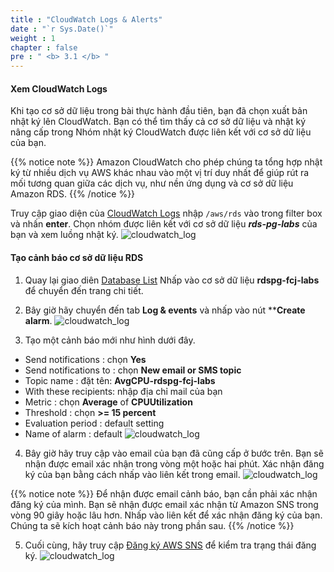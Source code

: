 ```yaml
---
title : "CloudWatch Logs & Alerts"
date : "`r Sys.Date()`"
weight : 1
chapter : false
pre : " <b> 3.1 </b> "
---
```

#### Xem CloudWatch Logs
Khi tạo cơ sở dữ liệu trong bài thực hành đầu tiên, bạn đã chọn xuất bản nhật ký lên CloudWatch. Bạn có thể tìm thấy cả cơ sở dữ liệu và nhật ký nâng cấp trong Nhóm nhật ký CloudWatch được liên kết với cơ sở dữ liệu của bạn.

{{% notice note %}}
Amazon CloudWatch cho phép chúng ta tổng hợp nhật ký từ nhiều dịch vụ AWS khác nhau vào một vị trí duy nhất để giúp rút ra mối tương quan giữa các dịch vụ, như nền ứng dụng và cơ sở dữ liệu Amazon RDS.
{{% /notice %}}

Truy cập giao diện của [CloudWatch Logs](https://console.aws.amazon.com/cloudwatch/home#logs:) nhập ``/aws/rds`` vào trong filter box và nhấn **enter**. Chọn nhóm được liên kết với cơ sở dữ liệu ***rds-pg-labs*** của bạn và xem luồng nhật ký.
    ![cloudwatch_log](/images/3/3-1/1.png)

#### Tạo cảnh báo cơ sở dữ liệu RDS
1. Quay lại giao diên [Database List](https://console.aws.amazon.com/rds/home#databases:) Nhấp vào cơ sở dữ liệu **rdspg-fcj-labs** để chuyển đến trang chi tiết.

2. Bây giờ hãy chuyển đến tab **Log & events** và nhấp vào nút ****Create alarm**.
    ![cloudwatch_log](/images/3/3-1/2.png)

3. Tạo một cảnh báo mới như hình dưới đây.
- Send notifications : chọn **Yes**
- Send notifications to : chọn **New email or SMS topic**
- Topic name : đặt tên: **AvgCPU-rdspg-fcj-labs** 
- With these recipients: nhập địa chỉ mail của bạn 
- Metric : chọn **Average** of **CPUUtilization**
- Threshold : chọn **>= 15 percent**
- Evaluation period : default setting
- Name of alarm : default
    ![cloudwatch_log](/images/3/3-1/3.png)

4. Bây giờ hãy truy cập vào email của bạn đã cũng cấp ở bước trên. Bạn sẽ nhận được email xác nhận trong vòng một hoặc hai phút. Xác nhận đăng ký của bạn bằng cách nhấp vào liên kết trong email.
    ![cloudwatch_log](/images/3/3-1/4.png)

{{% notice note %}}
Để nhận được email cảnh báo, bạn cần phải xác nhận đăng ký của mình. Bạn sẽ nhận được email xác nhận từ Amazon SNS trong vòng 90 giây hoặc lâu hơn. Nhấp vào liên kết để xác nhận đăng ký của bạn. Chúng ta sẽ kích hoạt cảnh báo này trong phần sau.
{{% /notice %}}

5. Cuối cùng, hãy truy cập [Đăng ký AWS SNS](https://ap-southeast-1.console.aws.amazon.com/sns/v3/home?region=ap-southeast-1#/subscriptions) để kiểm tra trạng thái đăng ký.
    ![cloudwatch_log](/images/3/3-1/5.png)